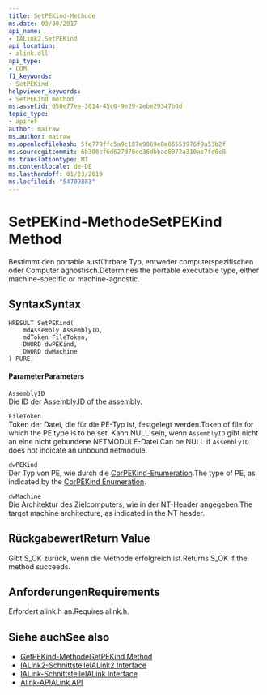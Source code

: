 ```yaml
---
title: SetPEKind-Methode
ms.date: 03/30/2017
api_name:
- IALink2.SetPEKind
api_location:
- alink.dll
api_type:
- COM
f1_keywords:
- SetPEKind
helpviewer_keywords:
- SetPEKind method
ms.assetid: 050e77ee-3014-45c0-9e29-2ebe29347b0d
topic_type:
- apiref
author: mairaw
ms.author: mairaw
ms.openlocfilehash: 5fe770ffc5a9c187e9069e8a66553976f9a53b2f
ms.sourcegitcommit: 6b308cf6d627d78ee36dbbae8972a310ac7fd6c8
ms.translationtype: MT
ms.contentlocale: de-DE
ms.lasthandoff: 01/23/2019
ms.locfileid: "54709883"
---
```

# <a name="setpekind-method"></a><span data-ttu-id="84c6c-102">SetPEKind-Methode</span><span class="sxs-lookup"><span data-stu-id="84c6c-102">SetPEKind Method</span></span>
<span data-ttu-id="84c6c-103">Bestimmt den portable ausführbare Typ, entweder computerspezifischen oder Computer agnostisch.</span><span class="sxs-lookup"><span data-stu-id="84c6c-103">Determines the portable executable type, either machine-specific or machine-agnostic.</span></span>  
  
## <a name="syntax"></a><span data-ttu-id="84c6c-104">Syntax</span><span class="sxs-lookup"><span data-stu-id="84c6c-104">Syntax</span></span>  
  
```  
HRESULT SetPEKind(  
    mdAssembly AssemblyID,  
    mdToken FileToken,  
    DWORD dwPEKind,  
    DWORD dwMachine  
) PURE;   
```  
  
#### <a name="parameters"></a><span data-ttu-id="84c6c-105">Parameter</span><span class="sxs-lookup"><span data-stu-id="84c6c-105">Parameters</span></span>  
 `AssemblyID`  
 <span data-ttu-id="84c6c-106">Die ID der Assembly.</span><span class="sxs-lookup"><span data-stu-id="84c6c-106">ID of the assembly.</span></span>  
  
 `FileToken`  
 <span data-ttu-id="84c6c-107">Token der Datei, die für die PE-Typ ist, festgelegt werden.</span><span class="sxs-lookup"><span data-stu-id="84c6c-107">Token of file for which the PE type is to be set.</span></span> <span data-ttu-id="84c6c-108">Kann NULL sein, wenn `AssemblyID` gibt nicht an eine nicht gebundene NETMODULE-Datei.</span><span class="sxs-lookup"><span data-stu-id="84c6c-108">Can be NULL if `AssemblyID` does not indicate an unbound netmodule.</span></span>  
  
 `dwPEKind`  
 <span data-ttu-id="84c6c-109">Der Typ von PE, wie durch die [CorPEKind-Enumeration](../../../../docs/framework/unmanaged-api/metadata/corpekind-enumeration.md).</span><span class="sxs-lookup"><span data-stu-id="84c6c-109">The type of PE, as indicated by the [CorPEKind Enumeration](../../../../docs/framework/unmanaged-api/metadata/corpekind-enumeration.md).</span></span>  
  
 `dwMachine`  
 <span data-ttu-id="84c6c-110">Die Architektur des Zielcomputers, wie in der NT-Header angegeben.</span><span class="sxs-lookup"><span data-stu-id="84c6c-110">The target machine architecture, as indicated in the NT header.</span></span>  
  
## <a name="return-value"></a><span data-ttu-id="84c6c-111">Rückgabewert</span><span class="sxs-lookup"><span data-stu-id="84c6c-111">Return Value</span></span>  
 <span data-ttu-id="84c6c-112">Gibt S_OK zurück, wenn die Methode erfolgreich ist.</span><span class="sxs-lookup"><span data-stu-id="84c6c-112">Returns S_OK if the method succeeds.</span></span>  
  
## <a name="requirements"></a><span data-ttu-id="84c6c-113">Anforderungen</span><span class="sxs-lookup"><span data-stu-id="84c6c-113">Requirements</span></span>  
 <span data-ttu-id="84c6c-114">Erfordert alink.h an.</span><span class="sxs-lookup"><span data-stu-id="84c6c-114">Requires alink.h.</span></span>  
  
## <a name="see-also"></a><span data-ttu-id="84c6c-115">Siehe auch</span><span class="sxs-lookup"><span data-stu-id="84c6c-115">See also</span></span>
- [<span data-ttu-id="84c6c-116">GetPEKind-Methode</span><span class="sxs-lookup"><span data-stu-id="84c6c-116">GetPEKind Method</span></span>](../../../../docs/framework/unmanaged-api/metadata/imetadataimport2-getpekind-method.md)
- [<span data-ttu-id="84c6c-117">IALink2-Schnittstelle</span><span class="sxs-lookup"><span data-stu-id="84c6c-117">IALink2 Interface</span></span>](../../../../docs/framework/unmanaged-api/alink/ialink2-interface.md)
- [<span data-ttu-id="84c6c-118">IALink-Schnittstelle</span><span class="sxs-lookup"><span data-stu-id="84c6c-118">IALink Interface</span></span>](../../../../docs/framework/unmanaged-api/alink/ialink-interface.md)
- [<span data-ttu-id="84c6c-119">Alink-API</span><span class="sxs-lookup"><span data-stu-id="84c6c-119">ALink API</span></span>](../../../../docs/framework/unmanaged-api/alink/index.md)
